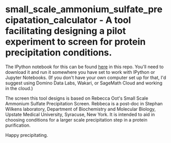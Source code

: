# small_scale_ammonium_sulfate_precipatation_calculator - A  tool facilitating designing a pilot experiment to screen for protein precipitation conditions.
 
The IPython notebook for this can be found [here](https://github.com/fomightez/small_scale_ammonium_sulfate_precipatation_calculator/blob/master/small_scale_ammonium_sulfate_precipitation_calc.ipynb) in this repo. You'll need to download it and run it somewhere you have set to work with IPython or Jupyter Notebooks. (If you don't have your own computer set up for that, I'd suggest using Domino Data Labs, Wakari, or SageMath Cloud and working in the cloud.)

The screen this tool designs is based on Rebecca Oot's Small Scale Ammonium Sulfate Precipitation Screen. Rebbeca is a post-doc in Stephan Wilkens laboratory, Department of Biochemistry and Molecular Biology, Upstate Medical University, Syracuse, New York.
It is intended to aid in choosing conditions for a larger scale precipitation step in a protein purification.  

Happy precipitating.
